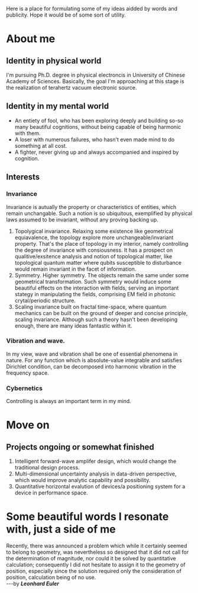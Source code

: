 Here is a place for formulating some of my ideas aidded by words and publicity. Hope it would be of some sort of utility. 

# About me

## Identity in physical world
I'm pursuing Ph.D. degree in physical electroncis in University of Chinese Academy of Sciences. Basically, the goal I'm approaching at this stage is the realization of terahertz vacuum electronic source. 

## Identity in my mental world 
- An entiety of fool, who has been exploring deeply and building so-so many beautiful cognitions, without being capable of being harmonic with them. 
- A loser with numerous failures, who hasn't even made mind to do something at all cost.
- A fighter, never giving up and always accompanied and inspired by cognition.

## Interests

### Invariance
Invariance is autually the property or characteristics of entities, which remain unchangable. Such a notion is so ubiquitous, exemplified by physical laws assumed to be invariant, without any proving backing up.
1. Topolygical invariance. Relaxing some existence like geometrical equiavalence, the topology explore more unchangeable/invariant property. That's the place of topology in my interior, namely controlling the degree of invariance with consiousness. It has a prospect on qualitive/exsitence analysis and notion of topological matter, like topological quantum matter where qubits susceptible to disturbance would remain invariant in the facet of information.
2. Symmetry. Higher symmetry. The objects remain the same under some geometrical transformation. Such symmetry would induce some beautiful effects on the interaction with fields, serving an important stategy in manipulating the fields, comprising EM field in photonic crytal/periodic structure.
3. Scaling invariance built on fractal time-space, where quantum mechanics can be built on the ground of deeper and concise principle, scaling invariance. Although such a theory hasn't been developing enough, there are many ideas fantastic within it.

### Vibration and wave. 
In my view, wave and vibration shall be one of essential phenomena in nature. For any function which is absolute-value integrable and satisfies Dirichlet condition, can be decomposed into harmonic vibration in the frequency space.

### Cybernetics
Controlling is always an important term in my mind.

# Move on

## Projects ongoing or somewhat finished
1. Intelligent forward-wave amplifer design, which would change the traditional design process.
2. Multi-dimensional uncertainty analysis in data-driven perspective, which would improve analytic capability and possibility.
3. Quantitative horizontal evalution of devices/a positioning system for a device in performance space.


# Some beautiful words I resonate with, just a side of me

Recently, there was announced a problem which while it certainly seemed to belong to geometry, was nevertheless so designed that it did not call for the determination of magnitude, nor could it be solved by quantitative calculation; consequently I did not hesitate to assign it to the geometry of position, especially since the solution required only the consideration of position, calculation being of no use.  
---by **_Leonhard Euler_**
